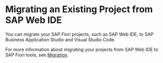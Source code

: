 <!-- loio02912dcea4a94d109c883b0cf7e863b7 -->

# Migrating an Existing Project from SAP Web IDE

You can migrate your SAP Fiori projects, such as SAP Web IDE, to SAP Business Application Studio and Visual Studio Code.

For more information about migrating your projects from SAP Web IDE to SAP Fiori tools, see [Migration](https://help.sap.com/docs/SAP_FIORI_tools/17d50220bcd848aa854c9c182d65b699/70d41f3ee29d453a90efab3ce025d450.html).

